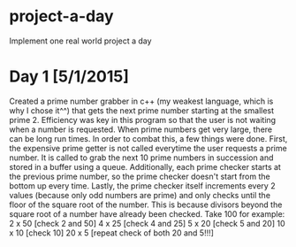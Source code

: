 # project-a-day
Implement one real world project a day

# Day 1 [5/1/2015]
Created a prime number grabber in c++ (my weakest language, which is why I chose it^^) that gets the next prime number starting at the smallest prime 2. Efficiency was key in this program so that the user is not waiting when a number is requested. When prime numbers get very large, there can be long run times. In order to combat this, a few things were done. First, the expensive prime getter is not called everytime the user requests a prime number. It is called to grab the next 10 prime numbers in
succession and stored in a buffer using a queue. Additionally, each prime checker starts at the previous prime number, so the prime checker doesn't start from the bottom up every time. Lastly, the prime checker itself increments every 2 values (because only odd numbers are prime) and only checks until the floor of the square root of the number. This is because divisors beyond the square root of a number have already been checked. Take 100 for example:
2 x 50 [check 2 and 50]
4 x 25 [check 4 and 25]
5 x 20 [check 5 and 20]
10 x 10 [check 10]
20 x 5 [repeat check of both 20 and 5!!!]
